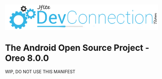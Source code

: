 <img src="https://raw.githubusercontent.com/AOSP-JF-MM/platform_manifest/aosp-7.1.2/JFDCNT.png">

The Android Open Source Project - Oreo 8.0.0
===========

WIP, DO NOT USE THIS MANIFEST
